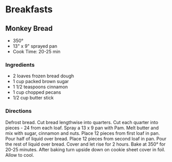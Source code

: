 # Breakfasts

## Monkey Bread

* 350°
* 13" x 9" sprayed pan
* Cook Time: 20-25 min

### Ingredients

* 2 loaves frozen bread dough
* 1 cup packed brown sugar
* 1 1/2 teaspoons  cinnamon
* 1 cup chopped pecans
* 1/2 cup  butter stick

### Directions

Defrost bread.
Cut bread lengthwise into quarters.  Cut each quarter into pieces - 24 from each loaf.  Spray a 13 x 9 pan with Pam.
Melt butter and mix with sugar, cinnamon and nuts.
Place 12 pieces from first loaf in pan.
Pour half of liquid over bread.
Place 12 pieces from second loaf in pan.
Pour the rest of liquid over bread.
Cover and let rise for 2 hours.
Bake at 350° for 20-25 minutes.
After baking turn upside down on cookie sheet cover in foil.  Allow to cool.


